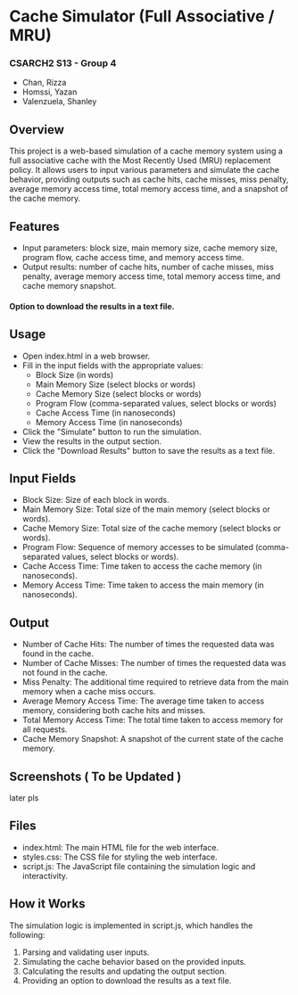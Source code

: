 # Cache Simulator (Full Associative / MRU)
### CSARCH2 S13 - Group 4
- Chan, Rizza
- Homssi, Yazan
- Valenzuela, Shanley

## Overview
This project is a web-based simulation of a cache memory system using a full associative cache with the Most Recently Used (MRU) replacement policy. It allows users to input various parameters and simulate the cache behavior, providing outputs such as cache hits, cache misses, miss penalty, average memory access time, total memory access time, and a snapshot of the cache memory.

## Features
- Input parameters: block size, main memory size, cache memory size, program flow, cache access time, and memory access time.
- Output results: number of cache hits, number of cache misses, miss penalty, average memory access time, total memory access time, and cache memory snapshot.
#### Option to download the results in a text file.


## Usage
- Open index.html in a web browser.
- Fill in the input fields with the appropriate values:
  - Block Size (in words)
  - Main Memory Size (select blocks or words)
  - Cache Memory Size (select blocks or words)
  - Program Flow (comma-separated values, select blocks or words)
  - Cache Access Time (in nanoseconds)
  - Memory Access Time (in nanoseconds)
- Click the "Simulate" button to run the simulation.
- View the results in the output section.
- Click the "Download Results" button to save the results as a text file.

## Input Fields
- Block Size: Size of each block in words.
- Main Memory Size: Total size of the main memory (select blocks or words).
- Cache Memory Size: Total size of the cache memory (select blocks or words).
- Program Flow: Sequence of memory accesses to be simulated (comma-separated values, select blocks or words).
- Cache Access Time: Time taken to access the cache memory (in nanoseconds).
- Memory Access Time: Time taken to access the main memory (in nanoseconds).

## Output
- Number of Cache Hits: The number of times the requested data was found in the cache.
- Number of Cache Misses: The number of times the requested data was not found in the cache.
- Miss Penalty: The additional time required to retrieve data from the main memory when a cache miss occurs.
- Average Memory Access Time: The average time taken to access memory, considering both cache hits and misses.
- Total Memory Access Time: The total time taken to access memory for all requests.
- Cache Memory Snapshot: A snapshot of the current state of the cache memory.

## Screenshots ( To be Updated )

later pls

## Files
- index.html: The main HTML file for the web interface.
- styles.css: The CSS file for styling the web interface.
- script.js: The JavaScript file containing the simulation logic and interactivity.
  
## How it Works
The simulation logic is implemented in script.js, which handles the following:
1. Parsing and validating user inputs.
2. Simulating the cache behavior based on the provided inputs.
3. Calculating the results and updating the output section.
4. Providing an option to download the results as a text file.
